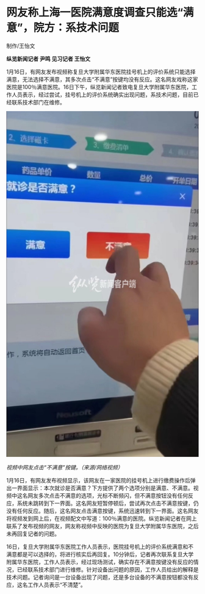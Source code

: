 # 网友称上海一医院满意度调查只能选“满意”，院方：系技术问题

制作/王怡文

**纵览新闻记者 尹鸣 见习记者 王怡文**

1月16日，有网友发布视频称复旦大学附属华东医院挂号机上的评价系统只能选择满意，无法选择不满意，其多次点击“不满意”按键均没有反应。这名网友戏称这家医院是100％满意医院。16日下午，纵览新闻记者致电复旦大学附属华东医院，工作人员表示，经过尝试，挂号机上的评价系统确实出现问题，系技术问题，目前已经联系技术部门在维修。

![03d5f74748e2e5ccf922695269adf9cf.jpg](https://raw.githubusercontent.com/qqhsx/qqnews_image/main/2024/01/16/网友称上海一医院满意度调查只能选“满意”，院方：系技术问题/03d5f74748e2e5ccf922695269adf9cf.jpg)

_视频中网友点击“不满意”按键。（来源/网络视频）_

1月16日，有网友发布视频显示，该网友在一家医院的挂号机上进行缴费操作后弹出一界面显示：本次就诊是否满意？下方提供了两个选项分别是满意、不满意。视频中这名网友多次点击不满意的选项，光标不断频闪，但不满意按钮没有任何反应，系统未跳转到下一界面。这名网友短暂停顿后，尝试再次点击不满意按键，仍没有任何反应。随后，这名网友点击满意按键，系统迅速转到下一界面。这名网友将视频发到网上后，在视频配文中写道：100％满意的医院。纵览新闻记者在网上联系了发布视频的网友，网友称视频中反映的医院为复旦大学附属华东医院，之后未再回复记者的问题。

16日，复旦大学附属华东医院工作人员表示，医院挂号机上的评价系统满意和不满意都是可以选择的，将进行核实后再回复。10分钟后，记者再次联系复旦大学附属华东医院，工作人员表示，经过现场测试，确实存在不满意按键没有反应的情况，已经联系技术部门进行维修。针对设备出问题的原因，工作人员给出的解释是技术问题。记者询问是一台设备出现了问题，还是多台设备的不满意按钮都没有反应，这名工作人员表示“不清楚”。

